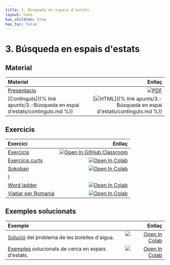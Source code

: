 ```yaml
---
title: 3. Búsqueda en espais d'estats
layout: home
has_children: true
has_toc: false
---
```


# 3. Búsqueda en espais d'estats

## Material

| Material                                                                    |                                                                                                                                                 Enllaç |
|:----------------------------------------------------------------------------|-------------------------------------------------------------------------------------------------------------------------------------------------------:|
| [Presentacio](3.2-busqueda.pdf)                                             |                           [![PDF](https://img.shields.io/badge/PDF-3.--busqueda.pdf-blue?logo=adobe-acrobat-reader&logoColor=white)](3.2-busqueda.pdf) |
| [Continguts]({% link apunts/3.-Búsqueda en espai d'estats/continguts.md %}) | [![HTML](https://img.shields.io/badge/HTML-continguts-blue?logo=html5&logoColor=white)]({% link apunts/3.-Búsqueda en espai d'estats/continguts.md %}) |

## Exercicis

| Exercici                                             |                                                                                                                                                                                                          Enllaç |
|:-----------------------------------------------------|----------------------------------------------------------------------------------------------------------------------------------------------------------------------------------------------------------------:|
| [Exercicis](https://classroom.github.com/a/6E3eP9D5) |                                                              [![Open In GitHub Classroom](https://img.shields.io/badge/GitHub%20Classroom-Exercicis-blue?logo=github)](https://classroom.github.com/a/6E3eP9D5) |
| [Exercicis curts](1.-exercicis.ipynb)                | [![Open In Colab](https://colab.research.google.com/assets/colab-badge.svg)](https://colab.research.google.com/github/lawer/mia/blob/main/apunts/3.-B%C3%BAsqueda%20en%20espai%20d%27estats/1.-exercicis.ipynb) |
| [Sokoban](2.-sokoban.ipynb)                          |[![Open In Colab](https://colab.research.google.com/assets/colab-badge.svg)](https://colab.research.google.com/github/lawer/mia/blob/main/apunts/3.-B%C3%BAsqueda%20en%20espai%20d%27estats/2.-sokoban.ipynb) |
) |
| [Word ladder](3.-word_ladder.ipynb)                  |                                                                                           [![Open In Colab](https://colab.research.google.com/assets/colab-badge.svg)](https://colab.research.google.com/github/lawer/mia/blob/main/apunts/3.-B%C3%BAsqueda%20en%20espai%20d%27estats/3.-word_ladder.ipynb) |
| [Viatjar per Romania](4.-romania.ipynb)              |                                                                                           [![Open In Colab](https://colab.research.google.com/assets/colab-badge.svg)](https://colab.research.google.com/github/lawer/mia/blob/main/apunts/3.-B%C3%BAsqueda%20en%20espai%20d%27estats/4.-romania.ipynb) |

## Exemples solucionats

| Exemple                                                                        |                                                                                                                                                                                                                       Enllaç |
|:-------------------------------------------------------------------------------|-----------------------------------------------------------------------------------------------------------------------------------------------------------------------------------------------------------------------------:|
| [Solució](botelles.ipynb) del problema de les botelles d'aigua.                |                  [![Open In Colab](https://colab.research.google.com/assets/colab-badge.svg)](https://colab.research.google.com/github/lawer/mia/blob/main/apunts/3.-B%C3%BAsqueda%20en%20espai%20d%27estats/botelles.ipynb) |
| [Exemples](resolucio_problemes.ipynb) solucionats de cerca en espais d'estats. |       [![Open In Colab](https://colab.research.google.com/assets/colab-badge.svg)](https://colab.research.google.com/github/lawer/mia/blob/main/apunts/3.-B%C3%BAsqueda%20en%20espai%20d%27estats/resolucio_problemes.ipynb) |

<!--
| [Sokoban solucionat](2.-sokoban_solucionat.ipynb).                             |     [![Open In Colab](https://colab.research.google.com/assets/colab-badge.svg)](https://colab.research.google.com/github/lawer/mia/blob/main/apunts/3.-B%C3%BAsqueda%20en%20espai%20d%27estats/2.-sokoban_solucionat.ipynb) |xº
| [Word ladder solucionat](3.-word_ladder_solucionat.ipynb).                     | [![Open In Colab](https://colab.research.google.com/assets/colab-badge.svg)](https://colab.research.google.com/github/lawer/mia/blob/main/apunts/3.-B%C3%BAsqueda%20en%20espai%20d%27estats/3.-word_ladder_solucionat.ipynb) |
-->